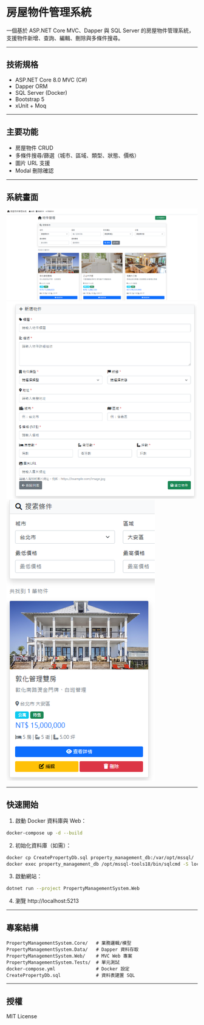 
# 房屋物件管理系統

一個基於 ASP.NET Core MVC、Dapper 與 SQL Server 的房屋物件管理系統，支援物件新增、查詢、編輯、刪除與多條件搜尋。

---

## 技術規格
- ASP.NET Core 8.0 MVC (C#)
- Dapper ORM
- SQL Server (Docker)
- Bootstrap 5
- xUnit + Moq

---

## 主要功能
- 房屋物件 CRUD
- 多條件搜尋/篩選（城市、區域、類型、狀態、價格）
- 圖片 URL 支援
- Modal 刪除確認

---

## 系統畫面
![首頁畫面](docs/screenshot-home.png)
![新增物件](docs/screenshot-create.png)
![物件卡片](docs/screenshot-card.png)

---

## 快速開始
1. 啟動 Docker 資料庫與 Web：
  ```bash
  docker-compose up -d --build
  ```
2. 初始化資料庫（如需）：
  ```bash
  docker cp CreatePropertyDb.sql property_management_db:/var/opt/mssql/
  docker exec property_management_db /opt/mssql-tools18/bin/sqlcmd -S localhost -U sa -P "Property123!" -C -i /var/opt/mssql/CreatePropertyDb.sql
  ```
3. 啟動網站：
  ```bash
  dotnet run --project PropertyManagementSystem.Web
  ```
4. 瀏覽 http://localhost:5213

---

## 專案結構
```
PropertyManagementSystem.Core/   # 業務邏輯/模型
PropertyManagementSystem.Data/   # Dapper 資料存取
PropertyManagementSystem.Web/    # MVC Web 專案
PropertyManagementSystem.Tests/  # 單元測試
docker-compose.yml               # Docker 設定
CreatePropertyDb.sql             # 資料表建置 SQL
```

---

## 授權
MIT License
